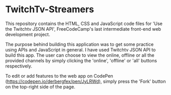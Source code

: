 # TwitchTv-Streamers
This repository contains the HTML, CSS and JavaScript code files for 'Use the Twitchtv JSON API', FreeCodeCamp's last intermediate front-end web development project.

The purpose behind building this application was to get some practice using APIs and JavaScript in general. I have used Twitchtv JSON API to build this app. The user can choose to view the online, offline or all the provided channels by simply clicking the 'online', 'offline' or 'all' buttons respectively.

To edit or add features to the web app on CodePen (https://codepen.io/derbergfex/pen/JyLRWd), simply press the 'Fork' button on the top-right side of the page.
